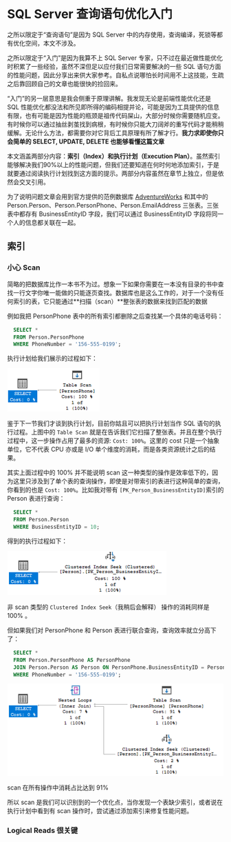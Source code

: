 # SQL Server 查询语句优化入门

之所以限定于“查询语句”是因为 SQL Server 中的内存使用，查询编译，死锁等都有优化空间，本文不涉及。

之所以限定于“入门”是因为我算不上 SQL Server 专家，只不过在最近做性能优化时积累了一些经验，虽然不深但足以应付我们日常需要解决的一些 SQL 语句方面的性能问题，因此分享出来供大家参考。自私点说哪怕长时间用不上这技能，生疏之后靠回顾自己的文章也能很快的捡回来。

“入门”的另一层意思是我会侧重于原理讲解。我发现无论是前端性能优化还是 SQL 性能优化都没法和所见即所得的编码相提并论，可能是因为工具提供的信息有限，也有可能是因为性能的瓶颈是祖传代码屎山，大部分时候你需要随机应变。有时候你可以通过抽丝剥茧找到病根，有时候你只能大刀阔斧的重写代码才能稍稍缓解。无论什么方法，都需要你对它背后工具原理有所了解才行。**我力求即使你只会简单的 SELECT, UPDATE, DELETE 也能够看懂这篇文章**

本文涵盖两部分内容：**索引（Index）**和**执行计划（Execution Plan）**。虽然索引能够解决我们90%以上的性能问题，但我们还要知道在何时何地添加索引，于是就要通过阅读执行计划找到这方面的提示。两部分内容虽然在章节上独立，但是依然会交叉引用。

为了说明问题文章会用到官方提供的范例数据库 [AdventureWorks](https://docs.microsoft.com/en-us/sql/samples/adventureworks-install-configure?view=sql-server-ver15&tabs=ssms) 和其中的 Person.Person、Person.PersonPhone、Person.EmailAddress 三张表。三张表中都存有 BusinessEntityID 字段，我们可以通过 BusinessEntityID 字段将同一个人的信息都关联在一起。

## 索引

### 小心 Scan

简略的把数据库比作一本书不为过。想象一下如果你需要在一本没有目录的书中查找一行文字你唯一能做的只能逐页查找。数据库也是这么工作的，对于一个没有任何索引的表，它只能通过**扫描（scan）**整张表的数据来找到匹配的数据

例如我把 PersonPhone 表中的所有索引都删除之后查找某一个具体的电话号码：

```sql
  SELECT *
  FROM Person.PersonPhone
  WHERE PhoneNumber = '156-555-0199';
```

执行计划给我们展示的过程如下：

![scan table](../images/sql-server-optimize-tutorial/001_table_scan.png)

鉴于下一节我们才谈到执行计划，目前你姑且可以把执行计划当作 SQL 语句的执行过程。上图中的 `Table Scan` 就是在告诉我们它扫描了整张表。并且在整个执行过程中，这一步操作占用了最多的资源: `Cost: 100%`。这里的 cost 只是一个抽象单位，它不代表 CPU 亦或是 I/O 单个维度的消耗，而是各类资源统计之后的结果。

其实上面过程中的 100% 并不能说明 scan 这一种类型的操作是效率低下的，因为这里只涉及到了单个表的查询操作，即使是对带索引的表进行这种简单的查询，你看到的也是 `Cost: 100%`。比如我对带有 `[PK_Person_BusinessEntityID]`索引的 Person 表进行查询：

```sql
  SELECT *
  FROM Person.Person
  WHERE BusinessEntityID = 10;
```

得到的执行过程如下：

![person table query](../images/sql-server-optimize-tutorial/002_person_query.png)

非 scan 类型的 `Clustered Index Seek`（我稍后会解释） 操作的消耗同样是 100% 。

但如果我们对 PersonPhone 和 Person 表进行联合查询，查询效率就立分高下了：

```sql
  SELECT *
  FROM Person.PersonPhone AS PersonPhone
  JOIN Person.Person AS Person ON PersonPhone.BusinessEntityID = Person.BusinessEntityID
  WHERE PhoneNumber = '156-555-0199';
```

![person table query](../images/sql-server-optimize-tutorial/003_compare_scan_seek.png)

scan 在所有操作中消耗占比达到 91%

所以 scan 是我们可以识别到的一个优化点，当你发现一个表缺少索引，或者说在执行计划中看到有 scan 操作时，尝试通过添加索引来修复性能问题。

### Logical Reads 很关键

